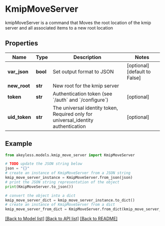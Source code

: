 # KmipMoveServer

kmipMoveServer is a command that Moves the root location of the kmip server and all associated items to a new root location

## Properties

Name | Type | Description | Notes
------------ | ------------- | ------------- | -------------
**var_json** | **bool** | Set output format to JSON | [optional] [default to False]
**new_root** | **str** | New root for the kmip server | 
**token** | **str** | Authentication token (see &#x60;/auth&#x60; and &#x60;/configure&#x60;) | [optional] 
**uid_token** | **str** | The universal identity token, Required only for universal_identity authentication | [optional] 

## Example

```python
from akeyless.models.kmip_move_server import KmipMoveServer

# TODO update the JSON string below
json = "{}"
# create an instance of KmipMoveServer from a JSON string
kmip_move_server_instance = KmipMoveServer.from_json(json)
# print the JSON string representation of the object
print(KmipMoveServer.to_json())

# convert the object into a dict
kmip_move_server_dict = kmip_move_server_instance.to_dict()
# create an instance of KmipMoveServer from a dict
kmip_move_server_from_dict = KmipMoveServer.from_dict(kmip_move_server_dict)
```
[[Back to Model list]](../README.md#documentation-for-models) [[Back to API list]](../README.md#documentation-for-api-endpoints) [[Back to README]](../README.md)


